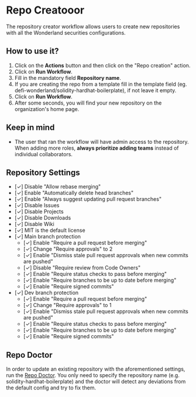 # Repo Creatooor

The repository creator workflow allows users to create new repositories with all the Wonderland securities configurations.

## How to use it?

1. Click on the **Actions** button and then click on the "Repo creation" action.
2. Click on **Run Workflow**.
3. Fill in the mandatory field **Repository name**.
4. If you are creating the repo from a template fill in the template field (eg. defi-wonderland/solidity-hardhat-boilerplate), if not leave it empty.
5. Click on **Run Workflow**.
6. After some seconds, you will find your new repository on the organization's home page.

## Keep in mind

- The user that ran the workflow will have admin access to the repository. When adding more roles, **always prioritize adding teams** instead of individual collaborators.

## Repository Settings

- [✓] Disable "Allow rebase merging"
- [✓] Enable "Automatically delete head branches"
- [✓] Enable "Always suggest updating pull request branches"
- [✓] Disable Issues
- [✓] Disable Projects
- [✓] Disable Downloads
- [✓] Disable Wiki
- [✓] MIT is the default license
- [✓] Main branch protection
  - [✓] Enable "Require a pull request before merging"
  - [✓] Change "Require approvals" to 2
  - [✓] Enable "Dismiss stale pull request approvals when new commits are pushed"
  - [✓] Disable "Require review from Code Owners"
  - [✓] Enable "Require status checks to pass before merging"
  - [✓] Enable "Require branches to be up to date before merging"
  - [✓] Enable "Require signed commits"
- [✓] Dev branch protection
  - [✓] Enable "Require a pull request before merging"
  - [✓] Change "Require approvals" to 1
  - [✓] Enable "Dismiss stale pull request approvals when new commits are pushed"
  - [✓] Enable "Require status checks to pass before merging"
  - [✓] Enable "Require branches to be up to date before merging"
  - [✓] Enable "Require signed commits"

## Repo Doctor

In order to update an existing repository with the aforementioned settings, run the [Repo Doctor](https://github.com/defi-wonderland/repo-creatooor/actions/workflows/repo-doctor.yml). You only need to specify the repository name (e.g. solidity-hardhat-boilerplate) and the doctor will detect any deviations from the default config and try to fix them.
